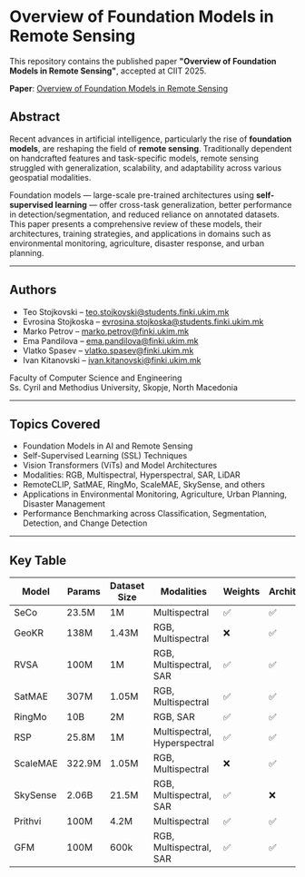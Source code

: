 # Overview of Foundation Models in Remote Sensing

This repository contains the published paper **"Overview of Foundation Models in Remote Sensing"**, accepted at CIIT 2025.

**Paper**: [Overview of Foundation Models in Remote Sensing](https://github.com/teostojkovski/Overview-of-Foundation-Models-in-Remote-Sensing/blob/master/Overview%20of%20Foundation%20Models%20in%20Remote%20Sensing.pdf)

## Abstract

Recent advances in artificial intelligence, particularly the rise of **foundation models**, are reshaping the field of **remote sensing**. Traditionally dependent on handcrafted features and task-specific models, remote sensing struggled with generalization, scalability, and adaptability across various geospatial modalities.

Foundation models — large-scale pre-trained architectures using **self-supervised learning** — offer cross-task generalization, better performance in detection/segmentation, and reduced reliance on annotated datasets. This paper presents a comprehensive review of these models, their architectures, training strategies, and applications in domains such as environmental monitoring, agriculture, disaster response, and urban planning.

---

## Authors

- Teo Stojkovski – [teo.stojkovski@students.finki.ukim.mk](mailto:teo.stojkovski@students.finki.ukim.mk)  
- Evrosina Stojkoska – [evrosina.stojkoska@students.finki.ukim.mk](mailto:evrosina.stojkoska@students.finki.ukim.mk)  
- Marko Petrov – [marko.petrov@finki.ukim.mk](mailto:marko.petrov@finki.ukim.mk)  
- Ema Pandilova – [ema.pandilova@finki.ukim.mk](mailto:ema.pandilova@finki.ukim.mk)  
- Vlatko Spasev – [vlatko.spasev@finki.ukim.mk](mailto:vlatko.spasev@finki.ukim.mk)  
- Ivan Kitanovski – [ivan.kitanovski@finki.ukim.mk](mailto:ivan.kitanovski@finki.ukim.mk)

Faculty of Computer Science and Engineering  
Ss. Cyril and Methodius University, Skopje, North Macedonia

---

## Topics Covered

- Foundation Models in AI and Remote Sensing  
- Self-Supervised Learning (SSL) Techniques  
- Vision Transformers (ViTs) and Model Architectures  
- Modalities: RGB, Multispectral, Hyperspectral, SAR, LiDAR  
- RemoteCLIP, SatMAE, RingMo, ScaleMAE, SkySense, and others  
- Applications in Environmental Monitoring, Agriculture, Urban Planning, Disaster Management  
- Performance Benchmarking across Classification, Segmentation, Detection, and Change Detection  

---

## Key Table

| Model     | Params | Dataset Size | Modalities              | Weights | Architecture |
|-----------|--------|---------------|--------------------------|---------|--------------|
| SeCo      | 23.5M  | 1M            | Multispectral            | ✅       | ✅            |
| GeoKR     | 138M   | 1.43M         | RGB, Multispectral       | ❌       | ✅            |
| RVSA      | 100M   | 1M            | RGB, Multispectral, SAR  | ✅       | ✅            |
| SatMAE    | 307M   | 1.05M         | RGB, Multispectral       | ✅       | ✅            |
| RingMo    | 10B    | 2M            | RGB, SAR                 | ✅       | ✅            |
| RSP       | 25.8M  | 1M            | Multispectral, Hyperspectral | ✅   | ✅            |
| ScaleMAE  | 322.9M | 1.05M         | RGB, Multispectral       | ❌       | ✅            |
| SkySense  | 2.06B  | 21.5M         | RGB, Multispectral, SAR  | ✅       | ❌            |
| Prithvi   | 100M   | 4.2M          | Multispectral            | ✅       | ✅            |
| GFM       | 100M   | 600k          | RGB, Multispectral, SAR  | ✅       | ✅            |
